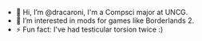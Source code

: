 - 👋 Hi, I’m @dracaroni, I'm a Compsci major at UNCG.
- 👀 I’m interested in mods for games like Borderlands 2.
- ⚡ Fun fact: I've had testicular torsion twice :)

<!---
dracaroni/dracaroni is a ✨ special ✨ repository because its `README.md` (this file) appears on your GitHub profile.
You can click the Preview link to take a look at your changes.
--->
